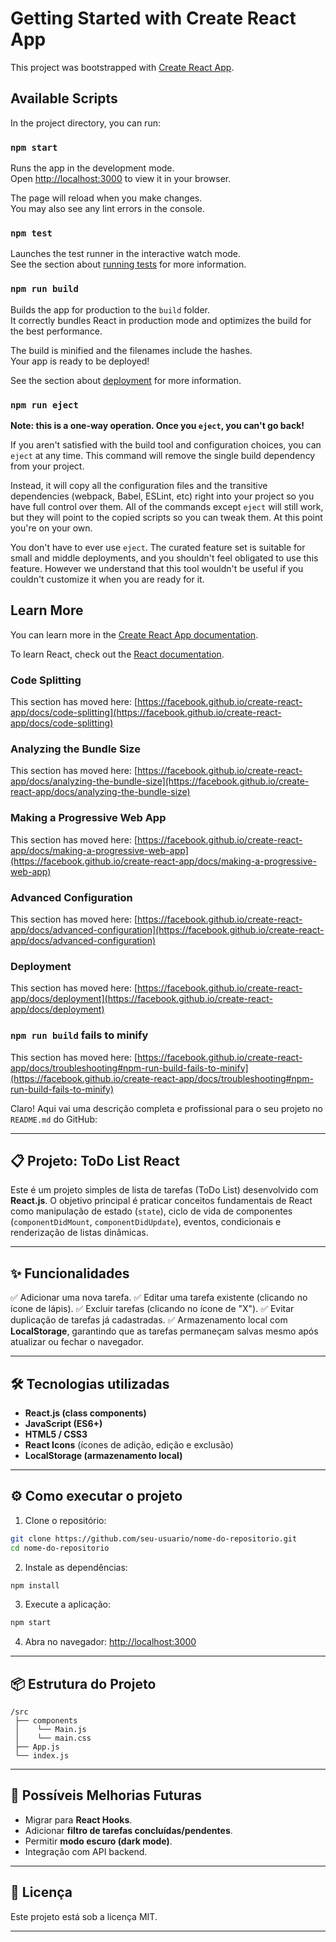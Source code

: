 # Getting Started with Create React App

This project was bootstrapped with [Create React App](https://github.com/facebook/create-react-app).

## Available Scripts

In the project directory, you can run:

### `npm start`

Runs the app in the development mode.\
Open [http://localhost:3000](http://localhost:3000) to view it in your browser.

The page will reload when you make changes.\
You may also see any lint errors in the console.

### `npm test`

Launches the test runner in the interactive watch mode.\
See the section about [running tests](https://facebook.github.io/create-react-app/docs/running-tests) for more information.

### `npm run build`

Builds the app for production to the `build` folder.\
It correctly bundles React in production mode and optimizes the build for the best performance.

The build is minified and the filenames include the hashes.\
Your app is ready to be deployed!

See the section about [deployment](https://facebook.github.io/create-react-app/docs/deployment) for more information.

### `npm run eject`

**Note: this is a one-way operation. Once you `eject`, you can't go back!**

If you aren't satisfied with the build tool and configuration choices, you can `eject` at any time. This command will remove the single build dependency from your project.

Instead, it will copy all the configuration files and the transitive dependencies (webpack, Babel, ESLint, etc) right into your project so you have full control over them. All of the commands except `eject` will still work, but they will point to the copied scripts so you can tweak them. At this point you're on your own.

You don't have to ever use `eject`. The curated feature set is suitable for small and middle deployments, and you shouldn't feel obligated to use this feature. However we understand that this tool wouldn't be useful if you couldn't customize it when you are ready for it.

## Learn More

You can learn more in the [Create React App documentation](https://facebook.github.io/create-react-app/docs/getting-started).

To learn React, check out the [React documentation](https://reactjs.org/).

### Code Splitting

This section has moved here: [https://facebook.github.io/create-react-app/docs/code-splitting](https://facebook.github.io/create-react-app/docs/code-splitting)

### Analyzing the Bundle Size

This section has moved here: [https://facebook.github.io/create-react-app/docs/analyzing-the-bundle-size](https://facebook.github.io/create-react-app/docs/analyzing-the-bundle-size)

### Making a Progressive Web App

This section has moved here: [https://facebook.github.io/create-react-app/docs/making-a-progressive-web-app](https://facebook.github.io/create-react-app/docs/making-a-progressive-web-app)

### Advanced Configuration

This section has moved here: [https://facebook.github.io/create-react-app/docs/advanced-configuration](https://facebook.github.io/create-react-app/docs/advanced-configuration)

### Deployment

This section has moved here: [https://facebook.github.io/create-react-app/docs/deployment](https://facebook.github.io/create-react-app/docs/deployment)

### `npm run build` fails to minify

This section has moved here: [https://facebook.github.io/create-react-app/docs/troubleshooting#npm-run-build-fails-to-minify](https://facebook.github.io/create-react-app/docs/troubleshooting#npm-run-build-fails-to-minify)

Claro! Aqui vai uma descrição completa e profissional para o seu projeto no `README.md` do GitHub:

---

## 📋 Projeto: ToDo List React

Este é um projeto simples de lista de tarefas (ToDo List) desenvolvido com **React.js**. O objetivo principal é praticar conceitos fundamentais de React como manipulação de estado (`state`), ciclo de vida de componentes (`componentDidMount`, `componentDidUpdate`), eventos, condicionais e renderização de listas dinâmicas.

---

## ✨ Funcionalidades

✅ Adicionar uma nova tarefa.
✅ Editar uma tarefa existente (clicando no ícone de lápis).
✅ Excluir tarefas (clicando no ícone de "X").
✅ Evitar duplicação de tarefas já cadastradas.
✅ Armazenamento local com **LocalStorage**, garantindo que as tarefas permaneçam salvas mesmo após atualizar ou fechar o navegador.

---

## 🛠️ Tecnologias utilizadas

* **React.js (class components)**
* **JavaScript (ES6+)**
* **HTML5 / CSS3**
* **React Icons** (ícones de adição, edição e exclusão)
* **LocalStorage (armazenamento local)**

---

## ⚙️ Como executar o projeto

1. Clone o repositório:

```bash
git clone https://github.com/seu-usuario/nome-do-repositorio.git
cd nome-do-repositorio
```

2. Instale as dependências:

```bash
npm install
```

3. Execute a aplicação:

```bash
npm start
```

4. Abra no navegador: [http://localhost:3000](http://localhost:3000)

---

## 📦 Estrutura do Projeto

```
/src
 ├── components
 │    └── Main.js
 │    └── main.css
 ├── App.js
 └── index.js
```

---

## 🚧 Possíveis Melhorias Futuras

* Migrar para **React Hooks**.
* Adicionar **filtro de tarefas concluídas/pendentes**.
* Permitir **modo escuro (dark mode)**.
* Integração com API backend.

---

## 📝 Licença

Este projeto está sob a licença MIT.

---

